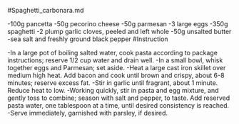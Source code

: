 #Spaghetti_carbonara.md

-100g pancetta
-50g pecorino cheese
-50g parmesan
-3 large eggs
-350g spaghetti
-2 plump garlic cloves, peeled and left whole
-50g unsalted butter
-sea salt and freshly ground black pepper
#Instruction

-In a large pot of boiling salted water, cook pasta according to package instructions; reserve 1/2 cup water and drain well.
-In a small bowl, whisk together eggs and Parmesan; set aside.
-Heat a large cast iron skillet over medium high heat. Add bacon and cook until brown and crispy, about 6-8 minutes; reserve excess fat.
-Stir in garlic until fragrant, about 1 minute. Reduce heat to low.
-Working quickly, stir in pasta and egg mixture, and gently toss to combine; season with salt and pepper, to taste. Add reserved pasta water, one tablespoon at a time, until desired consistency is reached.
-Serve immediately, garnished with parsley, if desired.

